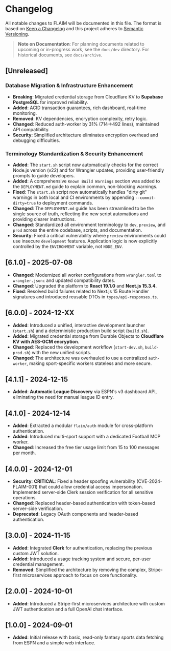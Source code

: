 # Changelog

All notable changes to FLAIM will be documented in this file. The format is based on [Keep a Changelog](https://keepachangelog.com/en/1.0.0/) and this project adheres to [Semantic Versioning](https://semver.org/spec/v2.0.0.html).

> **Note on Documentation**: For planning documents related to upcoming or in-progress work, see the `docs/dev` directory. For historical documents, see `docs/archive`.

## [Unreleased]

### Database Migration & Infrastructure Enhancement

- **Breaking**: Migrated credential storage from Cloudflare KV to **Supabase PostgreSQL** for improved reliability.
- **Added**: ACID transaction guarantees, rich dashboard, real-time monitoring.
- **Removed**: KV dependencies, encryption complexity, retry logic.
- **Changed**: Reduced auth-worker by 31% (714→492 lines), maintained API compatibility.
- **Security**: Simplified architecture eliminates encryption overhead and debugging difficulties.

### Terminology Standardization & Security Enhancement

- **Added**: The `start.sh` script now automatically checks for the correct Node.js version (v22) and for Wrangler updates, providing user-friendly prompts to guide developers.
- **Added**: A comprehensive `Known Build Warnings` section was added to the `DEPLOYMENT.md` guide to explain common, non-blocking warnings.
- **Fixed**: The `start.sh` script now automatically handles "dirty git" warnings in both local and CI environments by appending `--commit-dirty=true` to deployment commands.
- **Changed**: The `DEPLOYMENT.md` guide has been streamlined to be the single source of truth, reflecting the new script automations and providing clearer instructions.
- **Changed**: Standardized all environment terminology to `dev`, `preview`, and `prod` across the entire codebase, scripts, and documentation.
- **Security**: Fixed a critical vulnerability where `preview` environments could use insecure `development` features. Application logic is now explicitly controlled by the `ENVIRONMENT` variable, not `NODE_ENV`.

## [6.1.0] - 2025-07-08

- **Changed**: Modernized all worker configurations from `wrangler.toml` to `wrangler.jsonc` and updated compatibility dates.
- **Changed**: Upgraded the platform to **React 19.1.0** and **Next.js 15.3.4**.
- **Fixed**: Resolved build failures related to Next.js 15 Route Handler signatures and introduced reusable DTOs in `types/api-responses.ts`.

## [6.0.0] - 2024-12-XX

- **Added**: Introduced a unified, interactive development launcher (`start.sh`) and a deterministic production build script (`build.sh`).
- **Added**: Migrated credential storage from Durable Objects to **Cloudflare KV with AES-GCM encryption**.
- **Changed**: Replaced the development workflow (`start-dev.sh`, `build-prod.sh`) with the new unified scripts.
- **Changed**: The architecture was overhauled to use a centralized `auth-worker`, making sport-specific workers stateless and more secure.

## [4.1.1] - 2024-12-15

- **Added**: **Automatic League Discovery** via ESPN's v3 dashboard API, eliminating the need for manual league ID entry.

## [4.1.0] - 2024-12-14

- **Added**: Extracted a modular `flaim/auth` module for cross-platform authentication.
- **Added**: Introduced multi-sport support with a dedicated Football MCP worker.
- **Changed**: Increased the free tier usage limit from 15 to 100 messages per month.

## [4.0.0] - 2024-12-01

- **Security**: **CRITICAL**: Fixed a header spoofing vulnerability (CVE-2024-FLAIM-001) that could allow credential access impersonation. Implemented server-side Clerk session verification for all sensitive operations.
- **Changed**: Replaced header-based authentication with token-based server-side verification.
- **Deprecated**: Legacy OAuth components and header-based authentication.

## [3.0.0] - 2024-11-15

- **Added**: Integrated **Clerk** for authentication, replacing the previous custom JWT solution.
- **Added**: Introduced a usage tracking system and secure, per-user credential management.
- **Removed**: Simplified the architecture by removing the complex, Stripe-first microservices approach to focus on core functionality.

## [2.0.0] - 2024-10-01

- **Added**: Introduced a Stripe-first microservices architecture with custom JWT authentication and a full OpenAI chat interface.

## [1.0.0] - 2024-09-01

- **Added**: Initial release with basic, read-only fantasy sports data fetching from ESPN and a simple web interface.
